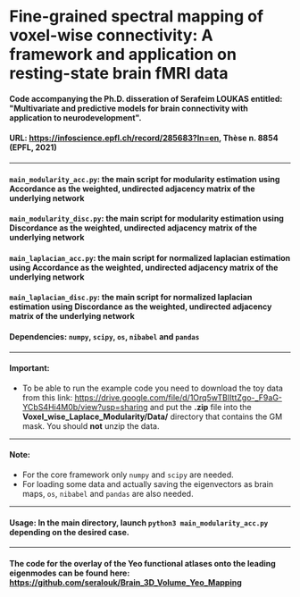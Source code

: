 # Fine-grained spectral mapping of voxel-wise connectivity: A framework and application on resting-state brain fMRI data

#### Code accompanying the Ph.D. disseration of Serafeim LOUKAS entitled: "Multivariate and predictive models for brain connectivity with application to neurodevelopment".
#### URL: https://infoscience.epfl.ch/record/285683?ln=en, Thèse n. 8854 (EPFL, 2021)

----

#### `main_modularity_acc.py`: the main script for modularity estimation using Accordance as the weighted, undirected adjacency matrix of the underlying network

#### `main_modularity_disc.py`: the main script for modularity estimation using Discordance as the weighted, undirected adjacency matrix of the underlying network

#### `main_laplacian_acc.py`: the main script for normalized laplacian estimation using Accordance as the weighted, undirected adjacency matrix of the underlying network

#### `main_laplacian_disc.py`: the main script for normalized laplacian estimation using Discordance as the weighted, undirected adjacency matrix of the underlying network

#### Dependencies: `numpy`, `scipy`, `os`, `nibabel` and `pandas`

----
#### Important: 

- To be able to run the example code you need to download the toy data from this link: https://drive.google.com/file/d/1Orq5wTBIIttZgo-_F9aG-YCbS4Hi4M0b/view?usp=sharing and put the **.zip** file into the **Voxel_wise_Laplace_Modularity/Data/** directory that contains the GM mask. You should **not** unzip the data.

----

#### Note: 

- For the core framework only  `numpy` and `scipy` are needed.
- For loading some data and actually saving the eigenvectors as brain maps, `os`, `nibabel` and `pandas` are also needed.

----

#### Usage: In the main directory, launch `python3 main_modularity_acc.py` depending on the desired case.

----

#### The code for the overlay of the Yeo functional atlases onto the leading eigenmodes can be found here: https://github.com/seralouk/Brain_3D_Volume_Yeo_Mapping

